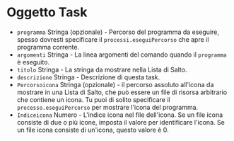 # Oggetto Task

* `programma` Stringa (opzionale) - Percorso del programma da eseguire, spesso dovresti specificare il `processi.eseguiPercorso` che apre il programma corrente.
* `argomenti` Stringa - La linea argomenti del comando quando il `programma` è eseguito.
* `titolo` Stringa - La stringa da mostrare nella Lista di Salto.
* `descrizione` Stringa - Descrizione di questa task.
* `Percorsoicona` Stringa (opzionale) - il percorso assoluto all'icona da mostrare in una Lista di Salto, che può essere un file di risorsa arbitrario che contiene un icona. Tu puoi di solito specificare il `processo.eseguiPercorso` per mostrare l'icona del programma.
* `Indiceicona` Numero - L'indice icona nel file dell'icona. Se un file icona consiste di due o più icone, imposta il valore per identificare l'icona. Se un file icona consiste di un'icona, questo valore è 0.